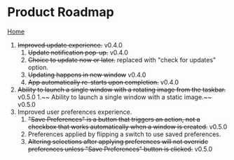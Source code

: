 # Product Roadmap
[Home](../README.md)
1. ~~Improved update experience.~~ v0.4.0
    1. ~~Update notification pop-up.~~ v0.4.0
    1. ~~Choice to update now or later.~~ replaced with "check for updates" option.
    1. ~~Updating happens in new window~~  v0.4.0
    1. ~~App automatically re-starts upon completion.~~ v0.4.0
1. ~~Ability to launch a single window with a rotating image from the taskbar.~~ v0.5.0
1.~~ Ability to launch a single window with a static image.~~ v0.5.0
1. Improved user preferences experience.
    1. ~~"Save Preferences" is a button that triggers an action, not a checkbox that works automatically when a window is created.~~ v0.5.0
    1. Preferences applied by flipping a switch to use saved preferences.
    1. ~~Altering selections after applying preferences will not override preferences unless "Save Preferences" button is clicked.~~ v0.5.0